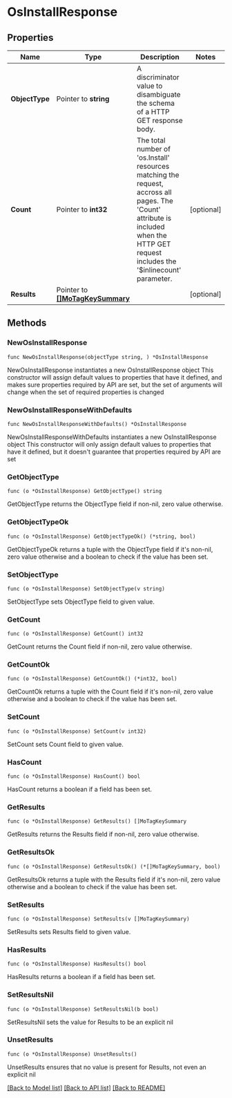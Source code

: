 # OsInstallResponse

## Properties

Name | Type | Description | Notes
------------ | ------------- | ------------- | -------------
**ObjectType** | Pointer to **string** | A discriminator value to disambiguate the schema of a HTTP GET response body. | 
**Count** | Pointer to **int32** | The total number of &#39;os.Install&#39; resources matching the request, accross all pages. The &#39;Count&#39; attribute is included when the HTTP GET request includes the &#39;$inlinecount&#39; parameter. | [optional] 
**Results** | Pointer to [**[]MoTagKeySummary**](MoTagKeySummary.md) |  | [optional] 

## Methods

### NewOsInstallResponse

`func NewOsInstallResponse(objectType string, ) *OsInstallResponse`

NewOsInstallResponse instantiates a new OsInstallResponse object
This constructor will assign default values to properties that have it defined,
and makes sure properties required by API are set, but the set of arguments
will change when the set of required properties is changed

### NewOsInstallResponseWithDefaults

`func NewOsInstallResponseWithDefaults() *OsInstallResponse`

NewOsInstallResponseWithDefaults instantiates a new OsInstallResponse object
This constructor will only assign default values to properties that have it defined,
but it doesn't guarantee that properties required by API are set

### GetObjectType

`func (o *OsInstallResponse) GetObjectType() string`

GetObjectType returns the ObjectType field if non-nil, zero value otherwise.

### GetObjectTypeOk

`func (o *OsInstallResponse) GetObjectTypeOk() (*string, bool)`

GetObjectTypeOk returns a tuple with the ObjectType field if it's non-nil, zero value otherwise
and a boolean to check if the value has been set.

### SetObjectType

`func (o *OsInstallResponse) SetObjectType(v string)`

SetObjectType sets ObjectType field to given value.


### GetCount

`func (o *OsInstallResponse) GetCount() int32`

GetCount returns the Count field if non-nil, zero value otherwise.

### GetCountOk

`func (o *OsInstallResponse) GetCountOk() (*int32, bool)`

GetCountOk returns a tuple with the Count field if it's non-nil, zero value otherwise
and a boolean to check if the value has been set.

### SetCount

`func (o *OsInstallResponse) SetCount(v int32)`

SetCount sets Count field to given value.

### HasCount

`func (o *OsInstallResponse) HasCount() bool`

HasCount returns a boolean if a field has been set.

### GetResults

`func (o *OsInstallResponse) GetResults() []MoTagKeySummary`

GetResults returns the Results field if non-nil, zero value otherwise.

### GetResultsOk

`func (o *OsInstallResponse) GetResultsOk() (*[]MoTagKeySummary, bool)`

GetResultsOk returns a tuple with the Results field if it's non-nil, zero value otherwise
and a boolean to check if the value has been set.

### SetResults

`func (o *OsInstallResponse) SetResults(v []MoTagKeySummary)`

SetResults sets Results field to given value.

### HasResults

`func (o *OsInstallResponse) HasResults() bool`

HasResults returns a boolean if a field has been set.

### SetResultsNil

`func (o *OsInstallResponse) SetResultsNil(b bool)`

 SetResultsNil sets the value for Results to be an explicit nil

### UnsetResults
`func (o *OsInstallResponse) UnsetResults()`

UnsetResults ensures that no value is present for Results, not even an explicit nil

[[Back to Model list]](../README.md#documentation-for-models) [[Back to API list]](../README.md#documentation-for-api-endpoints) [[Back to README]](../README.md)


